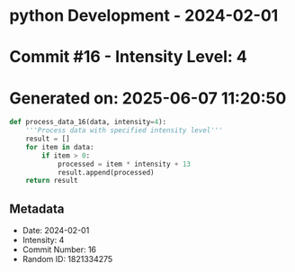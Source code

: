 ﻿# python Development - 2024-02-01
# Commit #16 - Intensity Level: 4
# Generated on: 2025-06-07 11:20:50
```python
def process_data_16(data, intensity=4):
    '''Process data with specified intensity level'''
    result = []
    for item in data:
        if item > 0:
            processed = item * intensity + 13
            result.append(processed)
    return result
```
## Metadata
- Date: 2024-02-01
- Intensity: 4
- Commit Number: 16
- Random ID: 1821334275

